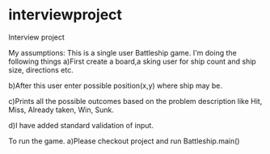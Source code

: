 # interviewproject
Interview project

My assumptions:
This is a single user Battleship game.
I'm doing the following things
a)First create a board,a sking user for ship count and ship size, directions etc.

b)After this user enter possible position(x,y) where ship may be.

c)Prints all the possible outcomes based on the problem description like Hit, Miss, Already taken, Win, Sunk.

d)I have added standard validation of input.


To run the game.
a)Please checkout project and run Battleship.main()

